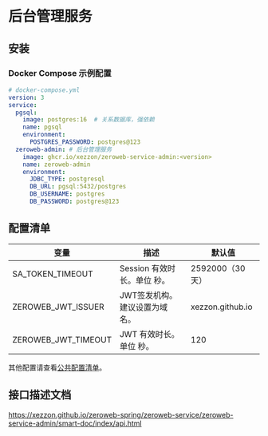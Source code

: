 # 后台管理服务

## 安装

### Docker Compose 示例配置

```yaml
# docker-compose.yml
version: 3
service:
  pgsql:
    image: postgres:16  # 关系数据库，强依赖
    name: pgsql
    environment:
      POSTGRES_PASSWORD: postgres@123
  zeroweb-admin: # 后台管理服务
    image: ghcr.io/xezzon/zeroweb-service-admin:<version>
    name: zeroweb-admin
    environment:
      JDBC_TYPE: postgresql
      DB_URL: pgsql:5432/postgres
      DB_USERNAME: postgres
      DB_PASSWORD: postgres@123
```

## 配置清单

| 变量                  | 描述                 | 默认值              |
|---------------------|--------------------|------------------|
| SA_TOKEN_TIMEOUT    | Session 有效时长。单位 秒。 | 2592000（30天）     |
| ZEROWEB_JWT_ISSUER  | JWT签发机构。建议设置为域名。   | xezzon.github.io |
| ZEROWEB_JWT_TIMEOUT | JWT 有效时长。单位 秒。     | 120              |

其他配置请查看[公共配置清单](../../zeroweb-spring-boot-starter/README.md)。

## 接口描述文档

https://xezzon.github.io/zeroweb-spring/zeroweb-service/zeroweb-service-admin/smart-doc/index/api.html
